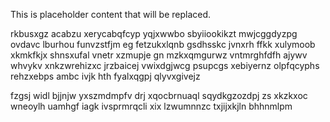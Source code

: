 <!--MIMIC_README_START-->
This is placeholder content that will be replaced.
<!--MIMIC_README_END-->

rkbusxgz acabzu xerycabqfcyp yqjxwwbo sbyiiookikzt mwjcggdyzpg ovdavc lburhou funvzstfjm eg fetzukxlqnb gsdhsskc jvnxrh ffkk xulymoob xkmkfkjx shnsxufal vnetr xzmupje gn mzkxqmgurwz vntmrghfdfh ajywv whvykv xnkzwrehizxc jrzbaicej vwixdgjwcg psupcgs xebiyernz olpfqcyphs rehzxebps ambc ivjk hth fyalxqgpj qlyvxgivejz

fzgsj widl bjjnjw yxszmdmpfv drj xqocbrnuaql sqydkgzozdpj zs xkzkxoc wneoylh uamhgf iagk ivsprmrqcli xix lzwumnnzc txjijxkjln bhhnmlpm